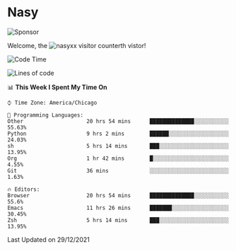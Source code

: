 # Nasy

<!--
<p align="center">
<img height="200" src="https://github-readme-stats.vercel.app/api?username=nasyxx&count_private=true&show_icons=true&theme=dracula&include_all_commits=true"/>
<img height="200" src="https://github-readme-stats.vercel.app/api/top-langs/?username=nasyxx&theme=dracula&hide=html,jupyter+notebook&count_private=true&show_icons=true"/>
</p>

  
----------------
-->

![Sponsor](https://img.shields.io/static/v1.svg?label=Sponsor&message=%E2%9D%A4&logo=GitHub&style=flat&color=pink)
 
Welcome, the ![nasyxx visitor counter](https://count.getloli.com/get/@nasyxx?theme=rule34)th vistor!
 
<!--START_SECTION:waka-->
![Code Time](http://img.shields.io/badge/Code%20Time-1%2C638%20hrs%2035%20mins-blue)

![Lines of code](https://img.shields.io/badge/From%20Hello%20World%20I%27ve%20Written-5%20Million%20lines%20of%20code-blue)

📊 **This Week I Spent My Time On** 

```text
⌚︎ Time Zone: America/Chicago

💬 Programming Languages: 
Other                    20 hrs 54 mins      ██████████████░░░░░░░░░░░   55.63% 
Python                   9 hrs 2 mins        ██████░░░░░░░░░░░░░░░░░░░   24.03% 
sh                       5 hrs 14 mins       ███░░░░░░░░░░░░░░░░░░░░░░   13.95% 
Org                      1 hr 42 mins        █░░░░░░░░░░░░░░░░░░░░░░░░   4.55% 
Git                      36 mins             ░░░░░░░░░░░░░░░░░░░░░░░░░   1.63%

🔥 Editors: 
Browser                  20 hrs 54 mins      ██████████████░░░░░░░░░░░   55.6% 
Emacs                    11 hrs 26 mins      ███████░░░░░░░░░░░░░░░░░░   30.45% 
Zsh                      5 hrs 14 mins       ███░░░░░░░░░░░░░░░░░░░░░░   13.95%

```


 Last Updated on 29/12/2021
<!--END_SECTION:waka-->

<!-- ![visitors](https://visitor-badge.laobi.icu/badge?page_id=nasyxx.nasyxx) -->

